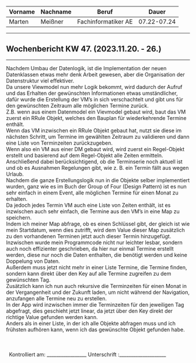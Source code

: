 #

| Vorname | Nachname | Beruf | Dauer |
|---|---|---|---|
|Marten| Meißner|Fachinformatiker AE|07.22-07.24|
---

## Wochenbericht KW 47.  (2023.11.20. - 26.)

---
Nachdem Umbau der Datenlogik, ist die Implementation der neuen Datenklassen etwas mehr denk Arbeit gewesen,
aber die Organisation der Datenstruktur viel effektiver.        
Da unsere Viewmodel nun mehr Logik bekommt, wird dadurch der Aufruf und das Erhalten der gewünschten Informationen etwas umständlicher, dafür wurde die Erstellung der VM’s in sich verschachtelt und gibt uns für den gewünschten Zeitraum alle möglichen Termine zurück.      
Z.B. wenn aus einem Datenmodel ein Vievmodel gebaut wird, baut das VM zuerst ein RRule Objekt, welches den Bauplan für wiederkehrende Termine enthält.      
Wenn das VM inzwischen ein RRule Objekt gebaut hat, nutzt sie diese im nächsten Schritt, um Termine im gewählten Zeitraum zu validieren und dann eine Liste von Terminzeiten zurückzugeben.     
Wenn also ein VM aus einer DM gebaut wird, wird zuerst ein Regel-Objekt erstellt und basierend auf dem Regel-Objekt alle Zeiten ermitteln.      
Anschließend dabei berücksichtigend, ob die Terminserie noch aktuell ist und ob es Ausnahmen Regelungen gibt,
wie z. B. ein Termin fällt aus wegen Urlaub.        
Nachdem die ganze Erstellungslogik nun in die Objekte selber implementiert wurden, ganz wie es im Buch der Group of Four (Design Pattern) ist es nun sehr einfach in einem Event, alle möglichen Termine für einen Monat zu erhalten.       
Da jedoch jedes Termin VM auch eine Liste von Zeiten enthält, ist es inzwischen auch sehr einfach, die Termine aus den VM’s in eine Map zu speichern.       
Indem ich meiner Map abfrage, ob es einen Schlüssel gibt, der gleich ist wie mein Startdatum, wenn dies zutrifft, wird dem Value dieser Map zusätzlich zu den vorhandenen Terminen jetzt auch dieser Termin hinzugefügt.        
Inzwischen wurde mein Programmcode nicht nur leichter lesbar, sondern auch noch effizienter geschrieben, da hier nur einmal Termine erstellt werden, diese nur noch die Daten enthalten, die benötigt werden und keine Doppelung von Daten.     
Außerdem muss jetzt nicht mehr in einer Liste Termine, die Termine finden, sondern kann direkt über den Key auf alle Termine zugreifen zu dem gewünschten Tag.      
Zusätzlich kann ich nun auch rekursive die Terminzeiten für einen Monat in der Vergangenheit und der Zukunft  laden, um nicht während der Navigation, anzufangen alle Termine neu zu erstellen.     
In der App wird inzwischen immer die Terminzeiten für den jeweiligen Tag abgefragt, dies geschieht jetzt linear, da jetzt über den Key direkt der richtige Value gefunden werden kann.      
Anders als in einer Liste, in der ich alle Objekte abfragen muss und ich frühsten aufhören kann, wenn ich das gewünschte Objekt gefunden habe.      
&nbsp;
\
\
\
&nbsp;
Kontrolliert am: _________________ Unterschrift  :____________________
